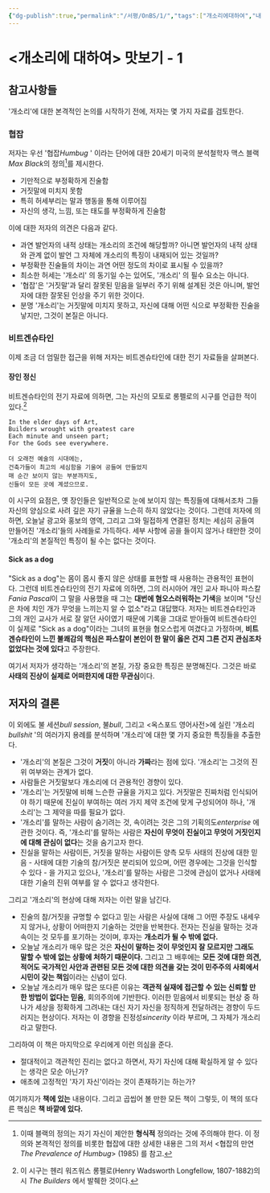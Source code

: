 ```yaml
---
{"dg-publish":true,"permalink":"/서평/OnBS/1/","tags":["개소리에대하여","내멋대로맛보기"],"created":"2024-02-21T11:44:13.448+09:00","updated":"2024-04-12T17:50:26.821+09:00"}
---
```


# <개소리에 대하여> 맛보기 - 1

## 참고사항들

'개소리'에 대한 본격적인 논의를 시작하기 전에, 저자는 몇 가지 자료를 검토한다.

### 협잡

저자는 우선 '협잡*Humbug* ' 이라는 단어에 대한 20세기 미국의 분석철학자 맥스 블랙*Max Black*의 정의[^1]를 제시한다.

+ 기만적으로 부정확하게 진술함
+ 거짓말에 미치지 못함
+ 특히 허세부리는 말과 행동을 통해 이루어짐
+ 자신의 생각, 느낌, 또는 태도를 부정확하게 진술함

이에 대한 저자의 의견은 다음과 같다.

+ 과연 발언자의 내적 상태는 개소리의 조건에 해당할까? 아니면 발언자의 내적 상태와 관계 없이 발언 그 자체에 개소리의 특징이 내재되어 있는 것일까?
+ 부정확한 진술들의 차이는 과연 어떤 정도의 차이로 표시될 수 있을까?
+ 최소한 허세는 '개소리' 의 동기일 수는 있어도, '개소리' 의 필수 요소는 아니다.
+ '협잡'은 '거짓말'과 달리 잘못된 믿음을 일부러 주기 위해 설계된 것은 아니며, 발언자에 대한 잘못된 인상을 주기 위한 것이다.
+ 분명 '개소리'는 거짓말에 미치지 못하고, 자신에 대해 어떤 식으로 부정확한 진술을 낳지만, 그것이 본질은 아니다. 

### 비트겐슈타인

이제 조금 더 엄밀한 접근을 위해 저자는 비트겐슈타인에 대한 전기 자료들을 살펴본다.

#### 장인 정신

비트겐슈타인의 전기 자료에 의하면, 그는 자신의 모토로 롱펠로의 시구를 언급한 적이 있다.[^2]

    In the elder days of Art,  
    Builders wrought with greatest care  
    Each minute and unseen part;  
    For the Gods see everywhere.
    
    더 오래전 예술의 시대에는,
    건축가들이 최고의 세심함을 기울여 공들여 만들었지
    매 순간 보이지 않는 부분까지도,
    신들이 모든 곳에 계셨으므로.

이 시구의 요점은, 옛 장인들은 일반적으로 눈에 보이지 않는 특징들에 대해서조차 그들 자신의 양심으로 사려 깊은 자기 규율을 느슨히 하지 않았다는 것이다. 그런데 저자에 의하면, 오늘날 광고와 홍보의 영역, 그리고 그와 밀접하게 연결된 정치는 세심히 공들여 만들어진 '개소리'들의 사례들로 가득하다. 세부 사항에 공을 들이지 않거나 태만한 것이 '개소리'의 본질적인 특징이 될 수는 없다는 것이다.

#### Sick as a dog

"Sick as a dog"는 몸이 몹시 좋지 않은 상태를 표현할 때 사용하는 관용적인 표현이다. 그런데 비트겐슈타인의 전기 자료에 의하면, 그의 러시아어 개인 교사 파니아 파스칼*Fania Pascal*이 그 말을 사용했을 때 그는 **대번에 혐오스러워하는 기색**을 보이며 "당신은 차에 치인 개가 무엇을 느끼는지 알 수 없소"라고 대답했다. 저자는 비트겐슈타인과 그의 개인 교사가 서로 잘 알던 사이였기 때문에 기록을 그대로 받아들여 비트겐슈타인이 실제로 "Sick as a dog"이라는 그녀의 표현을 혐오스럽게 여겼다고 가정하며, **비트겐슈타인이 느낀 불쾌감의 핵심은 파스칼이 본인이 한 말이 옳은 건지 그른 건지 관심조차 없었다는 것에 있다**고 주장한다.

여기서 저자가 생각하는 '개소리'의 본질, 가장 중요한 특징은 분명해진다. 그것은 바로 **사태의 진상이 실제로 어떠한지에 대한 무관심**이다.

## 저자의 결론

이 외에도 불 세션*bull session*, 불*bull*, 그리고 <옥스포드 영어사전>에 실린 '개소리*bullshit* '의 여러가지 용례를 분석하며 '개소리'에 대한 몇 가지 중요한 특징들을 추출한다.

+ '개소리'의 본질은 그것이 **거짓**이 아니라 **가짜**라는 점에 있다. '개소리'는 그것의 진위 여부와는 관계가 없다.
+ 사람들은 거짓말보다 개소리에 더 관용적인 경향이 있다.
+ '개소리'는 거짓말에 비해 느슨한 규율을 가지고 있다. 거짓말은 진짜처럼 인식되어야 하기 때문에 진실이 부여하는 여러 가지 제약 조건에 맞게 구성되어야 하나, '개소리'는 그 제약을 따를 필요가 없다.
+ '개소리'를 말하는 사람이 숨기려는 것, 속이려는 것은 그의 기획의도*enterprise* 에 관한 것이다. 즉, '개소리'를 말하는 사람은 **자신이 무엇이 진실이고 무엇이 거짓인지에 대해 관심이 없다**는 것을 숨기고자 한다.
+ 진실을 말하는 사람이든, 거짓을 말하는 사람이든 양측 모두 사태의 진상에 대한 믿음 - 사태에 대한 기술의 참/거짓은 분리되어 있으며, 어떤 경우에는 그것을 인식할 수 있다 - 을 가지고 있으나, '개소리'를 말하는 사람은 그것에 관심이 없거나 사태에 대한 기술의 진위 여부를 알 수 없다고 생각한다.

그리고 '개소리'의 현상에 대해 저자는 이런 말을 남긴다.

+ 진술의 참/거짓을 규명할 수 없다고 믿는 사람은 사실에 대해 그 어떤 주장도 내세우지 않거나, 상황이 어떠한지 기술하는 것만을 반복한다. 전자는 진실을 말하는 것과 속이는 것 모두를 포기하는 것이며, 후자는 **개소리가 될 수 밖에 없다.**
+ 오늘날 개소리가 매우 많은 것은 **자신이 말하는 것이 무엇인지 잘 모르지만 그래도 말할 수 밖에 없는 상황에 처하기 때문이다.** 그리고 그 배후에는 **모든 것에 대한 의견, 적어도 국가적인 사안과 관련된 모든 것에 대한 의견을 갖는 것이 민주주의 사회에서 시민이 갖는 책임**이라는 신념이 있다.
+ 오늘날 개소리가 매우 많은 또다른 이유는 **객관적 실재에 접근할 수 있는 신뢰할 만한 방법이 없다는 믿음**, 회의주의에 기반한다. 이러한 믿음에서 비롯되는 현상 중 하나가 세상을 정확하게 그려내는 대신 자기 자신을 정직하게 전달하려는 경향이 두드러지는 현상이다. 저자는 이 경향을 진정성*sincerity* 이라 부르며, 그 자체가 개소리라고 말한다.

그리하여 이 책은 마지막으로 우리에게 이런 의심을 준다.

+ 절대적이고 객관적인 진리는 없다고 하면서, 자기 자신에 대해 확실하게 알 수 있다는 생각은 모순 아닌가?
+ 애초에 고정적인 '자기 자신'이라는 것이 존재하기는 하는가?

여기까지가 **책에 있는** 내용이다. 그리고 곱씹어 볼 만한 모든 책이 그렇듯, 이 책의 또다른 핵심은 **책 바깥에 있다.**


[^1]: 이때 블랙의 정의는 자기 자신이 제안한 **형식적** 정의라는 것에 주의해야 한다. 이 정의와 본격적인 정의를 비롯한 협잡에 대한 상세한 내용은 그의 저서 <협잡의 만연*The Prevalence of Humbug*> (1985) 를 참고.
[^2]: 이 시구는 헨리 워즈워스 롱펠로(Henry Wadsworth Longfellow, 1807-1882)의 시 *The Builders* 에서 발췌한 것이다.